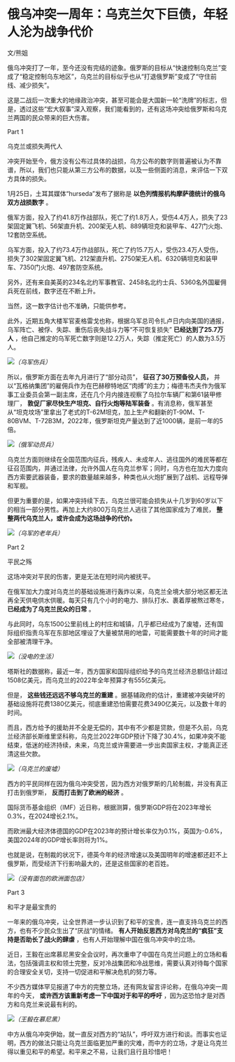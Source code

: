 # 俄乌冲突一周年：乌克兰欠下巨债，年轻人沦为战争代价

文/熊姐

俄乌冲突打了一年，至今还没有完结的迹象。俄罗斯的目标从“快速控制乌克兰”变成了“稳定控制乌东地区”，乌克兰的目标似乎也从“打退俄罗斯”变成了“守住前线、减少损失”。

这是二战后一次重大的地缘政治冲突，甚至可能会是大国新一轮“洗牌”的标志，但是，透过这些“宏大叙事”深入观察，我们能看到的，还有这场冲突给俄罗斯和乌克兰两国的民众带来的巨大伤害。

Part 1

乌克兰或损失两代人

冲突开始至今，俄方没有公布过具体的战损，乌方公布的数字则普遍被认为不靠谱，所以，我们也只能从第三方公布的数据，以及一些侧面的消息，来评估一下双方具体的损失。

1月25日，土耳其媒体“hurseda”发布了据称是 **以色列情报机构摩萨德统计的俄乌双方战损数字** 。

俄军方面，投入了约41.8万作战部队，死亡了约1.8万人，受伤4.4万人，损失了23架固定翼飞机、56架直升机、200架无人机、889辆坦克和装甲车、427门火炮、12套防空系统。

乌军方面，投入了约73.4万作战部队，死亡了约15.7万人，受伤23.4万人受伤，损失了302架固定翼飞机、212架直升机、2750架无人机、6320辆坦克和装甲车、7350门火炮、497套防空系统。

另外，还有来自美英的234名北约军事教官、2458名北约士兵、5360名外国雇佣兵死在前线，数字还在不断上升。

当然，这一数字估计也不准确，只能供参考。

此外，近期五角大楼军官麦格雷戈也称，根据乌军总司令扎卢日内向美国的通报，乌军阵亡、被俘、失踪、重伤后丧失战斗力等“不可恢复损失”
**已经达到了25.7万人** ，他自己推定的乌军死亡数字则是12.2万人，失踪（推定死亡）的人数为3.5万人。

![](https://inews.gtimg.com/news_bt/OX0VZr61as1NXfQLUOP04PemvvAaNtVoxGj6r8zbRsw8oAA/1000)_（乌军伤兵）_

所以，俄罗斯方面在去年九月进行了“部分动员”， **征召了30万预备役人员，**
并以“瓦格纳集团”的雇佣兵作为在巴赫穆特地区“肉搏”的主力；梅德韦杰夫作为俄军事工业委员会第一副主席，还在几个月内接连视察了乌拉尔车辆厂和第61装甲修理厂，
**敦促厂家尽快生产坦克、自行火炮等陆军装备**
。有消息称，俄军甚至从“坦克坟场”里拿出了老式的T-62M坦克，加上生产和翻新的T-90M、T-80BVM、T-72B3M，2022年，俄罗斯坦克产量达到了近1000辆，是前一年的5倍。

![](https://inews.gtimg.com/news_bt/Oo0KkNZdxi2t1h0LtcV1v1aBi1iBtWCkgZb4sbOZ61WKYAA/1000)_（俄军动员兵）_

乌克兰方面则继续在全国范围内征兵，残疾人、未成年人、逃往国外的难民等都在征召范围内，并通过法律，允许外国人在乌克兰参军；同时，乌方也在加大力度向西方索要武器装备，要求的数量越来越多，种类也从火炮扩展到了战机、远程导弹和军舰。

但更为重要的是，如果冲突持续下去，乌克兰很可能会损失从十几岁到60岁以下的相当一部分男性。再加上大约800万乌克兰人逃往了其他国家成为了难民，
**整整两代乌克兰人，或许会成为这场战争的代价。**

![](https://inews.gtimg.com/news_bt/OWAfcaq1kH5ASlWd508AXn1FIwVQjXXg6cQaohJfL2KrEAA/1000)_（乌军的老年兵）_

Part 2

平民之殇

这场冲突对平民的伤害，更是无法在短时间内被抚平。

在俄军加大力度对乌克兰的基础设施进行轰炸以来，乌克兰全境大部分地区都无法再全天供电供水供暖。每天只有几个小时的电力、排队打水、裹着厚被熬过寒冬，
**已经成为了乌克兰民众的日常** 。

与此同时，乌东1500公里前线上的村庄和城镇，几乎都已经成为了废墟，还有国际组织指责乌军在东部地区埋设了大量被禁用的地雷，可能需要数十年的时间才能全部被清理干净。

![](https://inews.gtimg.com/news_bt/O-xgMHB_uLLuvpIOq11OiumXrg7ORnS0zYb1Q8UV7-UG4AA/1000)_（没电的生活）_

塔斯社的数据称，最近一年，西方国家和国际组织给予的乌克兰经济总额估计超过1508亿美元，而乌克兰的2022年全年预算才有555亿美元。

但是， **这些钱还远远不够乌克兰的重建**
。据基辅政府的估计，重建被冲突破坏的基础设施将花费1380亿美元，彻底重建恐怕需要花费3490亿美元，以及数十年的时间。

而且，西方给予的援助并不全是无偿的，其中有不少都是贷款，但是不久前，乌克兰经济部长斯维里坚科称，乌克兰2022年GDP预计下降了30.4%，如果冲突不能结束，低迷的经济持续，未来，乌克兰或许需要进一步出卖国家主权，才能真正还清这些欠款。

![](https://inews.gtimg.com/news_bt/Or1-xo7V63zoP6hGpFJQVEaAp5VfL0Lg0IVET4cJh_xlcAA/1000)_（乌克兰的废墟）_

西方的平民同样在因为俄乌冲突受苦，因为西方对俄罗斯的几轮制裁，并没有真正打击到俄罗斯， **反而打击到了欧洲的经济** 。

国际货币基金组织（IMF）近日称，根据测算，俄罗斯GDP将在2023年增长0.3%，在2024增长2.1%。

而欧洲最大经济体德国的GDP在2023年的预计增长率仅为0.1%，英国为-0.6%，美国2024年的GDP增长率则将为1%。

也就是说，在制裁的状况下，德英今年的经济增速以及美国明年的增速都还赶不上俄罗斯，而受经济下行影响最大的，还是这些国家的老百姓。

![](https://inews.gtimg.com/news_bt/ODzMVgye9anR2xxQnAzMDx0nU02P0jjvQSLhfhCfRvUoYAA/1000)_（没有面包的欧洲面包店）_

Part 3

和平才是最宝贵的

一年来的俄乌冲突，让全世界进一步认识到了和平的宝贵，连一直支持乌克兰的西方，也有不少民众生出了“厌战”的情绪。
**有人开始反思西方对乌克兰的“疯狂”支持是否助长了战火的肆虐** ，也有人开始理解中国在俄乌冲突中的立场。

近日，王毅在出席慕尼黑安全会议时，再次重申了中国在乌克兰问题上的立场和看法，包括强调主权和领土完整，反对冷战集团和冷战思维，需要认真对待每个国家的合理安全关切，支持一切促进和平解决危机的努力等。

不少西方媒体罕见报道了中方的完整立场，还有网友留言评论称，在俄乌冲突一周年的今天， **或许西方该重新考虑一下中国对于和平的呼吁**
，因为这恐怕才是对西方和乌克兰来说最有利的。

![](https://inews.gtimg.com/news_bt/OpI14iXlGR7XavBrPXH5yKyT5Zin0PCFadIvfBKSE4ydIAA/1000)_（王毅在慕尼黑）_

中方从俄乌冲突伊始，就一直反对西方的“站队”，呼吁双方进行和谈。而事实也证明，西方的做法只能让乌克兰面临更加严重的灾难，而中方的立场，才是让乌克兰得以重见和平的希望。和平来之不易，让我们且行且珍惜吧！


